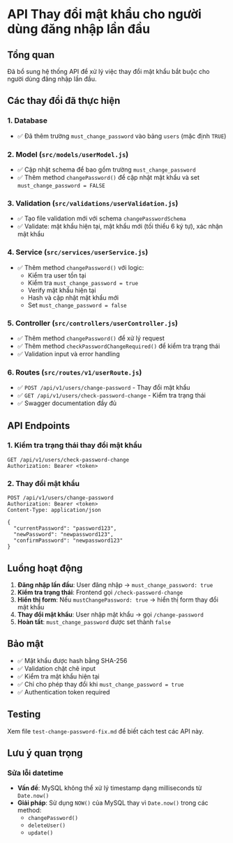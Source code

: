 # API Thay đổi mật khẩu cho người dùng đăng nhập lần đầu

## Tổng quan
Đã bổ sung hệ thống API để xử lý việc thay đổi mật khẩu bắt buộc cho người dùng đăng nhập lần đầu.

## Các thay đổi đã thực hiện

### 1. Database
- ✅ Đã thêm trường `must_change_password` vào bảng `users` (mặc định `TRUE`)

### 2. Model (`src/models/userModel.js`)
- ✅ Cập nhật schema để bao gồm trường `must_change_password`
- ✅ Thêm method `changePassword()` để cập nhật mật khẩu và set `must_change_password = FALSE`

### 3. Validation (`src/validations/userValidation.js`)
- ✅ Tạo file validation mới với schema `changePasswordSchema`
- ✅ Validate: mật khẩu hiện tại, mật khẩu mới (tối thiểu 6 ký tự), xác nhận mật khẩu

### 4. Service (`src/services/userService.js`)
- ✅ Thêm method `changePassword()` với logic:
  - Kiểm tra user tồn tại
  - Kiểm tra `must_change_password = true`
  - Verify mật khẩu hiện tại
  - Hash và cập nhật mật khẩu mới
  - Set `must_change_password = false`

### 5. Controller (`src/controllers/userController.js`)
- ✅ Thêm method `changePassword()` để xử lý request
- ✅ Thêm method `checkPasswordChangeRequired()` để kiểm tra trạng thái
- ✅ Validation input và error handling

### 6. Routes (`src/routes/v1/userRoute.js`)
- ✅ `POST /api/v1/users/change-password` - Thay đổi mật khẩu
- ✅ `GET /api/v1/users/check-password-change` - Kiểm tra trạng thái
- ✅ Swagger documentation đầy đủ

## API Endpoints

### 1. Kiểm tra trạng thái thay đổi mật khẩu
```
GET /api/v1/users/check-password-change
Authorization: Bearer <token>
```

### 2. Thay đổi mật khẩu
```
POST /api/v1/users/change-password
Authorization: Bearer <token>
Content-Type: application/json

{
  "currentPassword": "password123",
  "newPassword": "newpassword123", 
  "confirmPassword": "newpassword123"
}
```

## Luồng hoạt động

1. **Đăng nhập lần đầu**: User đăng nhập → `must_change_password: true`
2. **Kiểm tra trạng thái**: Frontend gọi `/check-password-change` 
3. **Hiển thị form**: Nếu `mustChangePassword: true` → hiển thị form thay đổi mật khẩu
4. **Thay đổi mật khẩu**: User nhập mật khẩu → gọi `/change-password`
5. **Hoàn tất**: `must_change_password` được set thành `false`

## Bảo mật

- ✅ Mật khẩu được hash bằng SHA-256
- ✅ Validation chặt chẽ input
- ✅ Kiểm tra mật khẩu hiện tại
- ✅ Chỉ cho phép thay đổi khi `must_change_password = true`
- ✅ Authentication token required

## Testing

Xem file `test-change-password-fix.md` để biết cách test các API này.

## Lưu ý quan trọng

### Sửa lỗi datetime
- **Vấn đề**: MySQL không thể xử lý timestamp dạng milliseconds từ `Date.now()`
- **Giải pháp**: Sử dụng `NOW()` của MySQL thay vì `Date.now()` trong các method:
  - `changePassword()`
  - `deleteUser()`
  - `update()` 